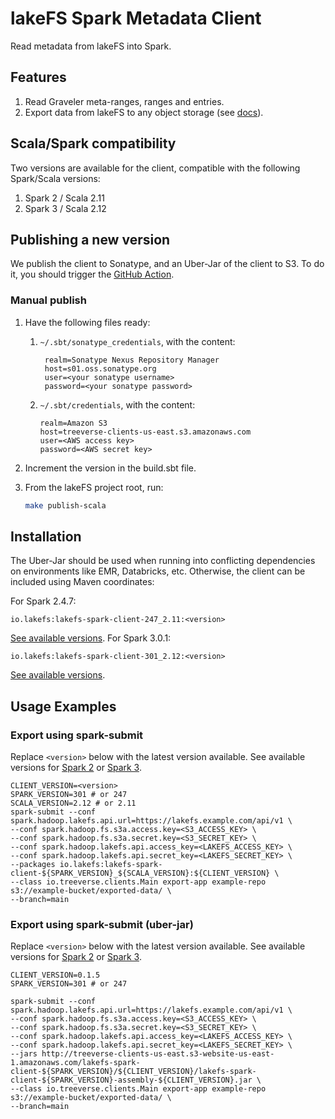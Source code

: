 # lakeFS Spark Metadata Client

Read metadata from lakeFS into Spark.

## Features

1. Read Graveler meta-ranges, ranges and entries.
1. Export data from lakeFS to any object storage (see [docs](https://docs.lakefs.io/reference/export.html)).

## Scala/Spark compatibility

Two versions are available for the client, compatible with the following Spark/Scala versions:
1. Spark 2 / Scala 2.11
1. Spark 3 / Scala 2.12

## Publishing a new version
We publish the client to Sonatype, and an Uber-Jar of the client to S3.
To do it, you should trigger the [GitHub Action](https://github.com/treeverse/lakeFS/actions/workflows/publish-spark-metadata-client.yaml).

### Manual publish

1. Have the following files ready:

   1. `~/.sbt/sonatype_credentials`, with the content:
      ```
       realm=Sonatype Nexus Repository Manager
       host=s01.oss.sonatype.org
       user=<your sonatype username>
       password=<your sonatype password>
      ```

   1. `~/.sbt/credentials`, with the content:
      ```
      realm=Amazon S3
      host=treeverse-clients-us-east.s3.amazonaws.com
      user=<AWS access key>
      password=<AWS secret key>
      ```
1. Increment the version in the build.sbt file.

1. From the lakeFS project root, run:
   ```bash
   make publish-scala
   ```
   
## Installation
The Uber-Jar should be used when running into conflicting dependencies on environments like EMR, Databricks, etc.
Otherwise, the client can be included using Maven coordinates:

For Spark 2.4.7:
```
io.lakefs:lakefs-spark-client-247_2.11:<version>
```
[See available versions](https://mvnrepository.com/artifact/io.lakefs/lakefs-spark-client-247_2.11).
For Spark 3.0.1:
```
io.lakefs:lakefs-spark-client-301_2.12:<version>
```
[See available versions](https://mvnrepository.com/artifact/io.lakefs/lakefs-spark-client-301_2.12).

## Usage Examples
### Export using spark-submit

Replace `<version>` below with the latest version available. See available versions for [Spark 2](https://mvnrepository.com/artifact/io.lakefs/lakefs-spark-client-247_2.11) or [Spark 3](https://mvnrepository.com/artifact/io.lakefs/lakefs-spark-client-301_2.12).
```
CLIENT_VERSION=<version>
SPARK_VERSION=301 # or 247
SCALA_VERSION=2.12 # or 2.11
spark-submit --conf spark.hadoop.lakefs.api.url=https://lakefs.example.com/api/v1 \
--conf spark.hadoop.fs.s3a.access.key=<S3_ACCESS_KEY> \
--conf spark.hadoop.fs.s3a.secret.key=<S3_SECRET_KEY> \
--conf spark.hadoop.lakefs.api.access_key=<LAKEFS_ACCESS_KEY> \
--conf spark.hadoop.lakefs.api.secret_key=<LAKEFS_SECRET_KEY> \
--packages io.lakefs:lakefs-spark-client-${SPARK_VERSION}_${SCALA_VERSION}:${CLIENT_VERSION} \
--class io.treeverse.clients.Main export-app example-repo s3://example-bucket/exported-data/ \
--branch=main
```

### Export using spark-submit (uber-jar)

Replace `<version>` below with the latest version available. See available versions for [Spark 2](https://mvnrepository.com/artifact/io.lakefs/lakefs-spark-client-247_2.11) or [Spark 3](https://mvnrepository.com/artifact/io.lakefs/lakefs-spark-client-301_2.12).
```
CLIENT_VERSION=0.1.5
SPARK_VERSION=301 # or 247

spark-submit --conf spark.hadoop.lakefs.api.url=https://lakefs.example.com/api/v1 \
--conf spark.hadoop.fs.s3a.access.key=<S3_ACCESS_KEY> \
--conf spark.hadoop.fs.s3a.secret.key=<S3_SECRET_KEY> \
--conf spark.hadoop.lakefs.api.access_key=<LAKEFS_ACCESS_KEY> \
--conf spark.hadoop.lakefs.api.secret_key=<LAKEFS_SECRET_KEY> \
--jars http://treeverse-clients-us-east.s3-website-us-east-1.amazonaws.com/lakefs-spark-client-${SPARK_VERSION}/${CLIENT_VERSION}/lakefs-spark-client-${SPARK_VERSION}-assembly-${CLIENT_VERSION}.jar \
--class io.treeverse.clients.Main export-app example-repo s3://example-bucket/exported-data/ \
--branch=main
```
